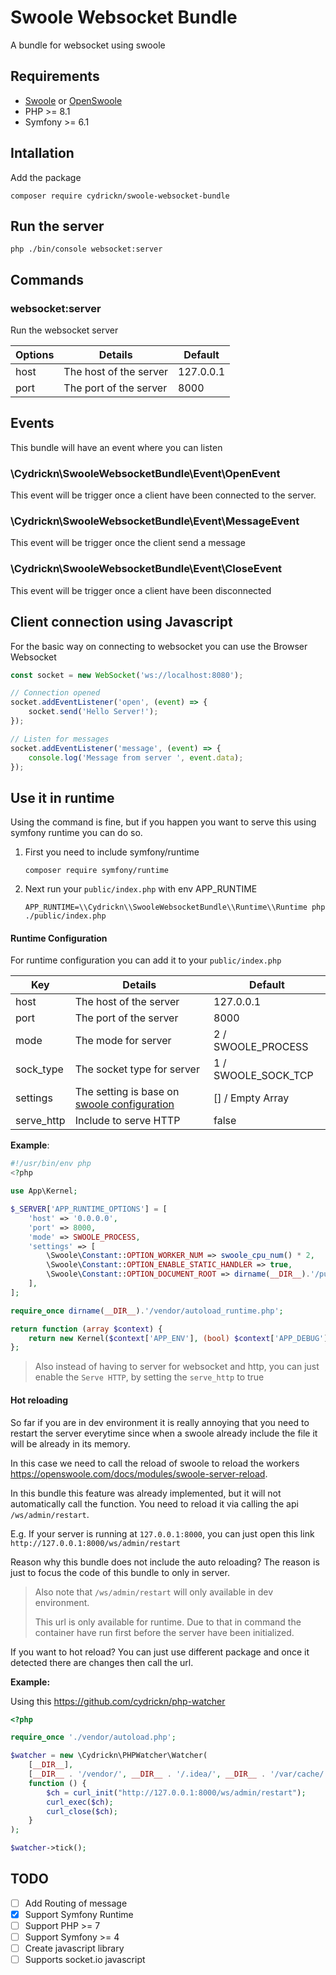# Swoole Websocket Bundle

A bundle for websocket using swoole

## Requirements

- [Swoole](https://www.swoole.com/) or [OpenSwoole](https://openswoole.com/)
- PHP >= 8.1
- Symfony >= 6.1

## Intallation

Add the package
```shell
composer require cydrickn/swoole-websocket-bundle
```

## Run the server

```shell
php ./bin/console websocket:server
```

## Commands

### websocket:server

Run the websocket server

| Options | Details                | Default   |
|---------|------------------------|-----------|
| host    | The host of the server | 127.0.0.1 |
| port    | The port of the server | 8000      |

## Events

This bundle will have an event where you can listen

### \Cydrickn\SwooleWebsocketBundle\Event\OpenEvent

This event will be trigger once a client have been connected to the server.

### \Cydrickn\SwooleWebsocketBundle\Event\MessageEvent

This event will be trigger once the client send a message

### \Cydrickn\SwooleWebsocketBundle\Event\CloseEvent

This event will be trigger once a client have been disconnected

## Client connection using Javascript

For the basic way on connecting to websocket you can use the Browser Websocket

```js
const socket = new WebSocket('ws://localhost:8080');

// Connection opened
socket.addEventListener('open', (event) => {
    socket.send('Hello Server!');
});

// Listen for messages
socket.addEventListener('message', (event) => {
    console.log('Message from server ', event.data);
});

```

## Use it in runtime

Using the command is fine, but if you happen you want to serve this using symfony runtime you can do so.

1. First you need to include symfony/runtime
   ```shell
   composer require symfony/runtime
   ```
2. Next run your `public/index.php` with env APP_RUNTIME
   ```shell
   APP_RUNTIME=\\Cydrickn\\SwooleWebsocketBundle\\Runtime\\Runtime php ./public/index.php
   ```

#### Runtime Configuration

For runtime configuration you can add it to your `public/index.php`

| Key        | Details                                                                                                         | Default             |
|------------|-----------------------------------------------------------------------------------------------------------------|---------------------|
| host       | The host of the server                                                                                          | 127.0.0.1           |
| port       | The port of the server                                                                                          | 8000                |
| mode       | The mode for server                                                                                             | 2 / SWOOLE_PROCESS  |
| sock_type  | The socket type for server                                                                                      | 1 / SWOOLE_SOCK_TCP |
| settings   | The setting is base on [swoole configuration ](https://openswoole.com/docs/modules/swoole-server/configuration) | [] / Empty Array    |
| serve_http | Include to serve HTTP                                                                                           | false               |

**Example**:
```php
#!/usr/bin/env php
<?php

use App\Kernel;

$_SERVER['APP_RUNTIME_OPTIONS'] = [
    'host' => '0.0.0.0',
    'port' => 8000,
    'mode' => SWOOLE_PROCESS,
    'settings' => [
        \Swoole\Constant::OPTION_WORKER_NUM => swoole_cpu_num() * 2,
        \Swoole\Constant::OPTION_ENABLE_STATIC_HANDLER => true,
        \Swoole\Constant::OPTION_DOCUMENT_ROOT => dirname(__DIR__).'/public'
    ],
];

require_once dirname(__DIR__).'/vendor/autoload_runtime.php';

return function (array $context) {
    return new Kernel($context['APP_ENV'], (bool) $context['APP_DEBUG']);
};
```

> Also instead of having to server for websocket and http, you can just enable the `Serve HTTP`, by setting the `serve_http` to true

#### Hot reloading

So far if you are in dev environment it is really annoying that you need to restart the server everytime since when a swoole
already include the file it will be already in its memory.

In this case we need to call the reload of swoole to reload the workers https://openswoole.com/docs/modules/swoole-server-reload.

In this bundle this feature was already implemented, but it will not automatically call the function. You need to reload it via
calling the api `/ws/admin/restart`.

E.g. If your server is running at `127.0.0.1:8000`, you can just open this link `http://127.0.0.1:8000/ws/admin/restart`

Reason why this bundle does not include the auto reloading? The reason is just to focus the code of this bundle to only in server.

> Also note that `/ws/admin/restart` will only available in dev environment.
> 
> This url is only available for runtime.
> Due to that in command the container have run first before the server have been initialized.

If you want to hot reload? You can just use different package and once it detected there are changes then call the url.

**Example:**

Using this https://github.com/cydrickn/php-watcher

```php
<?php

require_once './vendor/autoload.php';

$watcher = new \Cydrickn\PHPWatcher\Watcher(
    [__DIR__],
    [__DIR__ . '/vendor/', __DIR__ . '/.idea/', __DIR__ . '/var/cache/', __DIR__ . '/var/log/'],
    function () {
        $ch = curl_init("http://127.0.0.1:8000/ws/admin/restart");
        curl_exec($ch);
        curl_close($ch);
    }
);

$watcher->tick();

```

## TODO

- [ ] Add Routing of message
- [X] Support Symfony Runtime
- [ ] Support PHP >= 7
- [ ] Support Symfony >= 4
- [ ] Create javascript library
- [ ] Supports socket.io javascript
